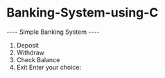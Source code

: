 # Banking-System-using-C
---- Simple Banking System ----
1. Deposit
2. Withdraw        
3. Check Balance   
4. Exit
Enter your choice: 
